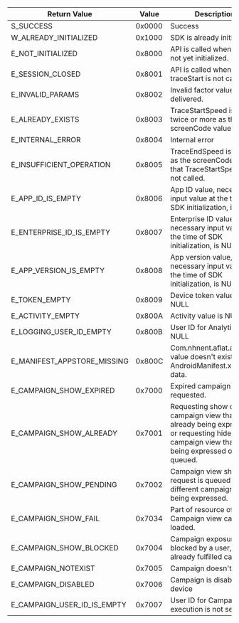 |Return Value|Value|Description|
|---|---|---|
|S_SUCCESS|0x0000|Success|
|W_ALREADY_INITIALIZED|0x1000|SDK is already initialized.|
|E_NOT_INITIALIZED|0x8000|API is called when SDK is not yet initialized.|
|E_SESSION_CLOSED|0x8001|API is called when traceStart is not called.|
|E_INVALID_PARAMS|0x8002|Invalid factor value is delivered.|
|E_ALREADY_EXISTS|0x8003|TraceStartSpeed is called twice or more as the same screenCode values.|
|E_INTERNAL_ERROR|0x8004|Internal error|
|E_INSUFFICIENT_OPERATION|0x8005|TraceEndSpeed is called as the screenCode value that TraceStartSpeed is not called.|.|
|E_APP_ID_IS_EMPTY|0x8006|App ID value, necessary input value at the time of SDK initialization, is NULL.|
|E_ENTERPRISE_ID_IS_EMPTY|0x8007| Enterprise ID value, necessary input value at the time of SDK initialization, is NULL.|
|E_APP_VERSION_IS_EMPTY|0x8008|App version value, necessary input value at the time of SDK initialization, is NULL.|
|E_TOKEN_EMPTY|0x8009|Device token value is NULL|
|E_ACTIVITY_EMPTY|0x800A|Activity value is NULL|
|E_LOGGING_USER_ID_EMPTY|0x800B|User ID for Analytics is NULL|
|E_MANIFEST_APPSTORE_MISSING|0x800C|Com.nhnent.aflat.appstore value doesn't exist among AndroidManifest.xml meta data.|
|E_CAMPAIGN_SHOW_EXPIRED|0x7000|Expired campaign is requested.|
|E_CAMPAIGN_SHOW_ALREADY|0x7001|Requesting show of campaign view that is already being expressed or requesting hide of campaign view that is not being expressed or queued.|
|E_CAMPAIGN_SHOW_PENDING|0x7002|Campaign view show request is queued as a different campaign view is being expressed.|
|E_CAMPAIGN_SHOW_FAIL|0x7034|Part of resource of Campaign view cannot be loaded.|
|E_CAMPAIGN_SHOW_BLOCKED|0x7004|Campaign exposure is blocked by a user, or it is already fulfilled campaign.|
|E_CAMPAIGN_NOTEXIST|0x7005|Campaign doesn't exist.|
|E_CAMPAIGN_DISABLED|0x7006|Campaign is disabled on device|
|E_CAMPAIGN_USER_ID_IS_EMPTY|0x7007|User ID for Campaign execution is not set.|

